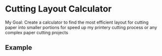 # Cutting Layout Calculator
My Goal: Create a calculator to find the most efficient layout for cutting paper into smaller portions for speed up my printery cutting process or any complex paper cutting projects

## Example
